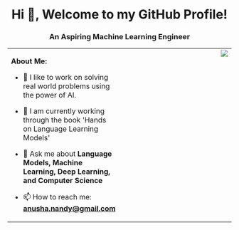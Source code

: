 <h1 align="center"> Hi 👋, Welcome to my GitHub Profile!</h1>
<h3 align="center">An Aspiring Machine Learning Engineer</h3>

<table>
  <tr>
    <td valign="top" width="50%">

**About Me:**
- 👾 I like to work on solving real world problems using the power of AI.
- 🌱 I am currently working through the book 'Hands on Language Learning Models'
- 💬 Ask me about **Language Models, Machine Learning, Deep Learning, and Computer Science**
- 📫 How to reach me: **anusha.nandy@gmail.com**

    </td>
    <td valign="top">
      <img src = "https://media0.giphy.com/media/v1.Y2lkPTc5MGI3NjExOGl2emt5dXFxcGk1YTg1cTVoeHlvZThtNHRvOTVsNGEwMHMycWRubSZlcD12MV9pbnRlcm5hbF9naWZfYnlfaWQmY3Q9Zw/RbDKaczqWovIugyJmW/giphy.gif" align = "right">
    </td>
  </tr>
</table>
